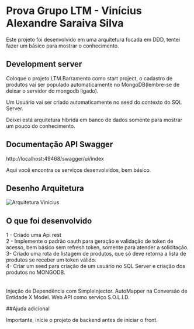# Prova Grupo LTM - Vinícius Alexandre Saraiva Silva

Este projeto foi desenvolvido em uma arquitetura focada em DDD, tentei fazer um básico para mostrar o conhecimento.

## Development server

Coloque o projeto LTM.Barramento como start project, o cadastro de produtos vai ser populado automaticamente no MongoDB(lembre-se de deixar o servidor do mongodb ligado).

Um Usuário vai ser criado automaticamente no seed do contexto do SQL Server.

Deixei está arquitetura híbrida em banco de dados somente para mostrar um pouco do conhecimento.

## Documentação API Swagger

http://localhost:49468/swagger/ui/index

Aqui você encontra os serviços desenvolvidos, bem básico.

## Desenho Arquitetura
<img src="http://www.mileseg.com/arquitetura/arquitetura.png" alt="Arquitetura Vinícius">


## O que foi desenvolvido

1 - Criado uma Api rest <br/>
2 - Implemente o padrão oauth para geração e validação de token de acesso, bem básico sem refresh token, somente para atender a solicitação.<br/>
3- Criado uma rota de listagem de produtos, que só deve retorna a lista de produtos se
receber um token válido.<br/>
4-  Criar um seed para criação de um usuário no SQL Server e criação dos produtos no MONGODB.<br/>
<br/>
<br/>
Injeção de Dependência com SimpleInjector.
AutoMapper na Conversão de Entidade X Model.
Web API como serviço
S.O.L.I.D.



##Ajuda adicional

Importante, inicie o projeto de backend antes de iniciar o front.

